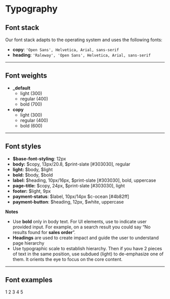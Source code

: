 # Typography

## Font stack

Our font stack adapts to the operating system and uses the following fonts:

- **copy**: `'Open Sans', Helvetica, Arial, sans-serif`
- **heading**: `'Raleway', 'Open Sans', Helvetica, Arial, sans-serif`
----------
## Font weights
- **_default**
    - light (300)
    - regular (400)
    - bold (700)
- **copy**
    - light (300)
    - regular (400)
    - bold (600)
----------
## Font styles
- **$base-font-styling**: 12px
- **body:** $copy, 13px/20.8, $print-slate [#303030], regular
- **light:** $body, $light
- **bold:** $body, $bold
- **label:** $heading, 10px/16px, $print-slate [#303030], bold, uppercase
- **page-title:** $copy, 24px, $print-slate [#303030], light
- **footer:** $light, 9px
- **payment-status**: $label, 10px/14px $c-ocean [#4b82ff]
- **payment-button**: $heading, 12px, $white, uppercase

**Notes**

- Use **bold** only in body text. For UI elements, use to indicate user provided input. For example, on a search result you could say “No results found for **sales order**”.
- **Headings** are used to create impact and guide the user to understand page hierarchy
- Use typographic scale to establish hierarchy. Then if you have 2 pieces of text in the same position, use subdued (light) to de-emphasize one of them. It orients the eye to focus on the core content.
----------
## Font examples

1
2
3
4
5
